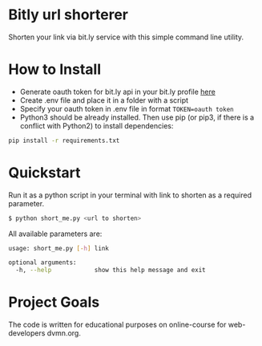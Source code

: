 # Bitly url shorterer
Shorten your link via bit.ly service with this simple command line utility. 


# How to Install
 
- Generate oauth token for bit.ly api in your bit.ly profile [here](https://app.bitly.com/Bj1l6E8H5vk/bitlinks/2SIukn9?actions=accountMain&actions=profile)
- Create .env file and place it in a folder with a script
- Specify your oauth token in .env file in format `TOKEN=oauth token`
- Python3 should be already installed. Then use pip (or pip3, if there is a conflict with Python2) to install dependencies:
```bash
pip install -r requirements.txt
```

# Quickstart
Run it as a python script in your terminal with link to shorten as a required parameter.
```bash
$ python short_me.py <url to shorten>
```

All available parameters are:
```bash
usage: short_me.py [-h] link

optional arguments:
  -h, --help            show this help message and exit
```

# Project Goals
The code is written for educational purposes on online-course for web-developers dvmn.org.